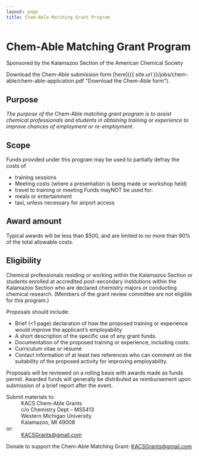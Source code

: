 ```yaml
---
layout: page
title: Chem-Able Matching Grant Program
---
```


Chem-Able Matching Grant Program
===
Sponsored by the Kalamazoo Section of the American Chemical Society

Download the Chem-Able submission form
[here]({{ site.url }}/jobs/chem-able/chem-able-application.pdf "Download the Chem-Able form").

Purpose
---
*The purpose of the* Chem-Able *matching grant program is to assist
chemical professionals and students in obtaining training or
experience to improve chances of employment or re-employment.*

Scope
---
Funds provided under this program may be used to partially defray the costs of
- training sessions
- Meeting costs (where a presentation is being made or workshop held)
- travel to training or meeting
Funds mayNOT be used for:
- meals or entertainment
- taxi, unless necessary for airport access

Award amount
---
Typical awards will be less than $500, and are limited to no more than
90% of the total allowable costs.

Eligibility
---
Chemical professionals residing or working within the Kalamazoo
Section or students enrolled at accredited post-secondary institutions
within the Kalamazoo Section who are declared chemistry majors or
conducting chemical research.  (Members of the grant review committee
are not eligible for this program.)

Proposals should include:

- Brief (<1 page) declaration of how the proposed training or experience would improve the applicant’s employability
- A short description of the specific use of any grant funds.
- Documentation of the proposed training or experience, including costs.
- Curriculum vitae or résumé
- Contact information of at least two references who can comment on the suitability of the proposed activity for improving employability.

Proposals will be reviewed on a rolling basis with awards made as
funds permit. Awarded funds will generally be distributed as
reimbursement upon submission of a brief report after the event.

<dl>
  <dt>Submit materials to:
  </dt>
  <dd>
    KACS Chem-Able Grants<br />
    c/o Chemistry Dept – MS5413<br />
    Western Michigan University<br />
    Kalamazoo, MI 49008
  </dd>
  <dt>
    or:
  </dt>
  <dd>
    <a href="mailto:KACSGrants@gmail.com" title="Email KACSGrants@gmail.com">
      KACSGrants@gmail.com
    </a>
  </dd>
</dl>

Donate to support the Chem-Able Matching Grant:
[KACSGrants@gmail.com](mailto:kacsgrants@gmail.com "Email KACSGrants@gmail.com")
